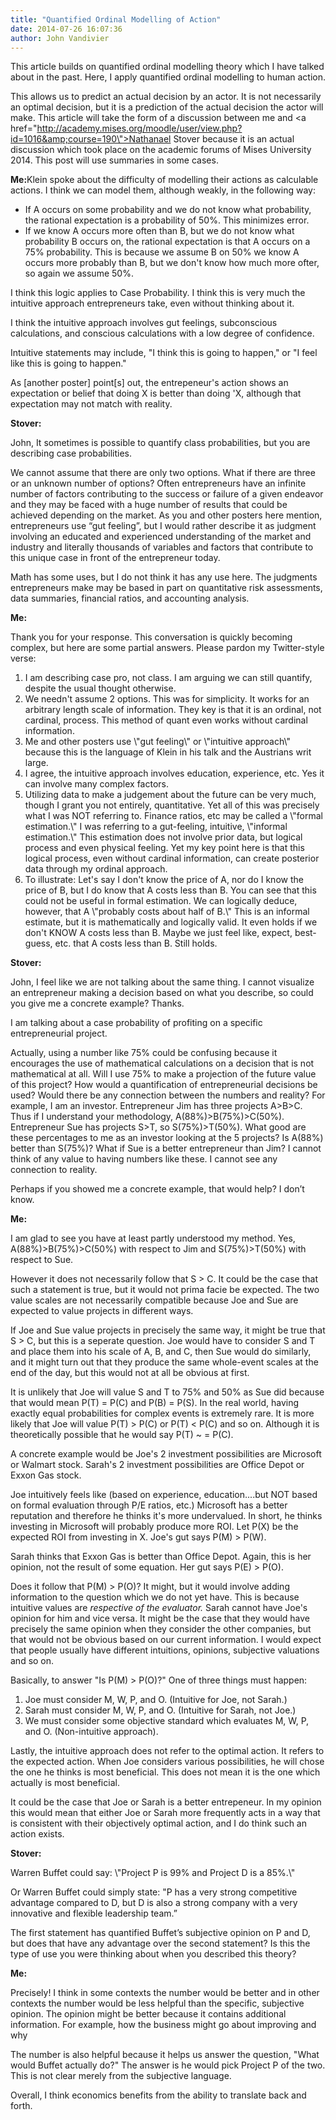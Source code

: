 ```yaml
---
title: "Quantified Ordinal Modelling of Action"
date: 2014-07-26 16:07:36
author: John Vandivier
---
```




This article builds on quantified ordinal modelling theory which I have talked about in the past. Here, I apply quantified ordinal modelling to human action.

This allows us to predict an actual decision by an actor. It is not necessarily an optimal decision, but it is a prediction of the actual decision the actor will make. This article will take the form of a discussion between me and <a href=\"http://academy.mises.org/moodle/user/view.php?id=1016&amp;course=190\">Nathanael Stover</a> because it is an actual discussion which took place on the academic forums of Mises University 2014. This post will use summaries in some cases.
<div class=\"no-overflow\">
<div class=\"content\">
<div class=\"posting fullpost\"><strong>Me:</strong>Klein spoke about the difficulty of modelling their actions as calculable actions. I think we can model them, although weakly, in the following way:
<ul>
	<li>If A occurs on some probability and we do not know what probability, the rational expectation is a probability of 50%. This minimizes error.</li>
	<li>If we know A occurs more often than B, but we do not know what probability B occurs on, the rational expectation is that A occurs on a 75% probability. This is because we assume B on 50% we know A occurs more probably than B, but we don't know how much more ofter, so again we assume 50%.</li>
</ul>
I think this logic applies to Case Probability. I think this is very much the intuitive approach entrepreneurs take, even without thinking about it.

I think the intuitive approach involves gut feelings, subconscious calculations, and conscious calculations with a low degree of confidence.

</div>
</div>
</div>
<div class=\"indent\">
<div class=\"indent\">
<div class=\"forumpost clearfix\">
<div class=\"row maincontent clearfix\">
<div class=\"no-overflow\">
<div class=\"content\">
<div class=\"posting fullpost\">

Intuitive statements may include, \"I think this is going to happen,\" or \"I feel like this is going to happen.\"

As [another poster] point[s] out, the entrepeneur's action shows an expectation or belief that doing X is better than doing 'X, although that expectation may not match with reality.

</div>
</div>
</div>
</div>
</div>
</div>
</div>
<div class=\"forumpost clearfix\">
<div class=\"row maincontent clearfix\">
<div class=\"left\">
<div class=\"grouppictures\"><strong>Stover:</strong></div>
</div>
<div class=\"no-overflow\">
<div class=\"content\">
<div class=\"posting fullpost\">

John, It sometimes is possible to quantify class probabilities, but you are describing case probabilities.

We cannot assume that there are only two options. What if there are three or an unknown number of options? Often entrepreneurs have an infinite number of factors contributing to the success or failure of a given endeavor and they may be faced with a huge number of results that could be achieved depending on the market. As you and other posters here mention, entrepreneurs use “gut feeling”, but I would rather describe it as judgment involving an educated and experienced understanding of the market and industry and literally thousands of variables and factors that contribute to this unique case in front of the entrepreneur today.

Math has some uses, but I do not think it has any use here. The judgments entrepreneurs make may be based in part on quantitative risk assessments, data summaries, financial ratios, and accounting analysis.

<strong>Me:</strong>

</div>
</div>
</div>
</div>
</div>
<div class=\"forumpost clearfix\">
<div class=\"row maincontent clearfix\">
<div class=\"no-overflow\">
<div class=\"content\">
<div class=\"posting fullpost\">

Thank you for your response. This conversation is quickly becoming complex, but here are some partial answers. Please pardon my Twitter-style verse:
<ol>
	<li>I am describing case pro, not class. I am arguing we can still quantify, despite the usual thought otherwise.</li>
	<li>We needn't assume 2 options. This was for simplicity. It works for an arbitrary length scale of information. They key is that it is an ordinal, not cardinal, process. This method of quant even works without cardinal information.</li>
	<li>Me and other posters use \"gut feeling\" or \"intuitive approach\" because this is the language of Klein in his talk and the Austrians writ large.</li>
	<li>I agree, the intuitive approach involves education, experience, etc. Yes it can involve many complex factors.</li>
	<li>Utilizing data to make a judgement about the future can be very much, though I grant you not entirely, quantitative. Yet all of this was precisely what I was NOT referring to. Finance ratios, etc may be called a \"formal estimation.\" I was referring to a gut-feeling, intuitive, \"informal estimation.\" This estimation does not involve prior data, but logical process and even physical feeling. Yet my key point here is that this logical process, even without cardinal information, can create posterior data through my ordinal approach.</li>
	<li>To illustrate: Let's say I don't know the price of A, nor do I know the price of B, but I do know that A costs less than B. You can see that this could not be useful in formal estimation. We can logically deduce, however, that A \"probably costs about half of B.\" This is an informal estimate, but it is mathematically and logically valid. It even holds if we don't KNOW A costs less than B. Maybe we just feel like, expect, best-guess, etc. that A costs less than B. Still holds.</li>
</ol>
</div>
</div>
</div>
</div>
<div class=\"row side\">
<div class=\"forumpost clearfix\"><strong>Stover:</strong>
<div class=\"row maincontent clearfix\">
<div class=\"no-overflow\">
<div class=\"content\">
<div class=\"posting fullpost\">

John, I feel like we are not talking about the same thing. I cannot visualize an entrepreneur making a decision based on what you describe, so could you give me a concrete example? Thanks.

I am talking about a case probability of profiting on a specific entrepreneurial project.

Actually, using a number like 75% could be confusing because it encourages the use of mathematical calculations on a decision that is not mathematical at all. Will I use 75% to make a projection of the future value of this project? How would a quantification of entrepreneurial decisions be used? Would there be any connection between the numbers and reality? For example, I am an investor. Entrepreneur Jim has three projects A&gt;B&gt;C. Thus if I understand your methodology, A(88%)&gt;B(75%)&gt;C(50%). Entrepreneur Sue has projects S&gt;T, so S(75%)&gt;T(50%). What good are these percentages to me as an investor looking at the 5 projects? Is A(88%) better than S(75%)? What if Sue is a better entrepreneur than Jim? I cannot think of any value to having numbers like these. I cannot see any connection to reality.

Perhaps if you showed me a concrete example, that would help? I don’t know.

<strong>Me:</strong>

</div>
</div>
</div>
</div>
</div>
</div>
</div>
<div class=\"indent\">
<div class=\"indent\">
<div class=\"forumpost clearfix\">
<div class=\"row maincontent clearfix\">
<div class=\"no-overflow\">
<div class=\"content\">
<div class=\"posting fullpost\">

I am glad to see you have at least partly understood my method. Yes, A(88%)&gt;B(75%)&gt;C(50%) with respect to Jim and S(75%)&gt;T(50%) with respect to Sue.

However it does not necessarily follow that S &gt; C. It could be the case that such a statement is true, but it would not prima facie be expected. The two value scales are not necessarily compatible because Joe and Sue are expected to value projects in different ways.

If Joe and Sue value projects in precisely the same way, it might be true that S &gt; C, but this is a seperate question. Joe would have to consider S and T and place them into his scale of A, B, and C, then Sue would do similarly, and it might turn out that they produce the same whole-event scales at the end of the day, but this would not at all be obvious at first.

It is unlikely that Joe will value S and T to 75% and 50% as Sue did because that would mean P(T) = P(C) and P(B) = P(S). In the real world, having exactly equal probabilities for complex events is extremely rare. It is more likely that Joe will value P(T) &gt; P(C) or P(T) &lt; P(C) and so on. Although it is theoretically possible that he would say P(T) ~ = P(C).

A concrete example would be Joe's 2 investment possibilities are Microsoft or Walmart stock. Sarah's 2 investment possibilities are Office Depot or Exxon Gas stock.

Joe intuitively feels like (based on experience, education....but NOT based on formal evaluation through P/E ratios, etc.) Microsoft has a better reputation and therefore he thinks it's more undervalued. In short, he thinks investing in Microsoft will probably produce more ROI. Let P(X) be the expected ROI from investing in X. Joe's gut says P(M) &gt; P(W).

Sarah thinks that Exxon Gas is better than Office Depot. Again, this is her opinion, not the result of some equation. Her gut says P(E) &gt; P(O).

Does it follow that P(M) &gt; P(O)? It might, but it would involve adding information to the question which we do not yet have. This is because intuitive values are <em>respective of the evaluator.</em> Sarah cannot have Joe's opinion for him and vice versa. It might be the case that they would have precisely the same opinion when they consider the other companies, but that would not be obvious based on our current information. I would expect that people usually have different intuitions, opinions, subjective valuations and so on.

Basically, to answer \"Is P(M) &gt; P(O)?\" One of three things must happen:
<ol>
	<li>Joe must consider M, W, P, and O. (Intuitive for Joe, not Sarah.)</li>
	<li>Sarah must consider M, W, P, and O. (Intuitive for Sarah, not Joe.)</li>
	<li>We must consider some objective standard which evaluates M, W, P, and O. (Non-intuitive approach).</li>
</ol>
Lastly, the intuitive approach does not refer to the optimal action. It refers to the expected action. When Joe considers various possibilities, he will chose the one he thinks is most beneficial. This does not mean it is the one which actually is most beneficial.

It could be the case that Joe or Sarah is a better entrepeneur. In my opinion this would mean that either Joe or Sarah more frequently acts in a way that is consistent with their objectively optimal action, and I do think such an action exists.

<strong>Stover:</strong>

</div>
</div>
</div>
</div>
</div>
</div>
</div>
Warren Buffet could say: \"Project P is 99% and Project D is a 85%.\"

Or Warren Buffet could simply state: \"P has a very strong competitive advantage compared to D, but D is also a strong company with a very innovative and flexible leadership team.”

The first statement has quantified Buffet’s subjective opinion on P and D, but does that have any advantage over the second statement? Is this the type of use you were thinking about when you described this theory?

<strong>Me:</strong>

Precisely! I think in some contexts the number would be better and in other contexts the number would be less helpful than the specific, subjective opinion. The opinion might be better because it contains additional information. For example, how the business might go about improving and why

The number is also helpful because it helps us answer the question, \"What would Buffet actually do?\" The answer is he would pick Project P of the two. This is not clear merely from the subjective language.

Overall, I think economics benefits from the ability to translate back and forth.